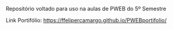 Repositório voltado para uso na aulas de PWEB do 5º Semestre

Link Portifólio: https://ffelipercamargo.github.io/PWEBportifolio/
